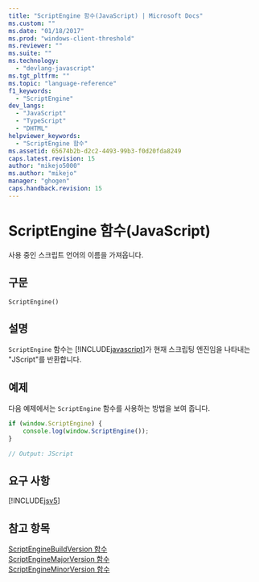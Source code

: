 ```yaml
---
title: "ScriptEngine 함수(JavaScript) | Microsoft Docs"
ms.custom: ""
ms.date: "01/18/2017"
ms.prod: "windows-client-threshold"
ms.reviewer: ""
ms.suite: ""
ms.technology: 
  - "devlang-javascript"
ms.tgt_pltfrm: ""
ms.topic: "language-reference"
f1_keywords: 
  - "ScriptEngine"
dev_langs: 
  - "JavaScript"
  - "TypeScript"
  - "DHTML"
helpviewer_keywords: 
  - "ScriptEngine 함수"
ms.assetid: 65674b2b-d2c2-4493-99b3-f0d20fda8249
caps.latest.revision: 15
author: "mikejo5000"
ms.author: "mikejo"
manager: "ghogen"
caps.handback.revision: 15
---
```

# ScriptEngine 함수(JavaScript)
사용 중인 스크립트 언어의 이름을 가져옵니다.  
  
## 구문  
  
```  
ScriptEngine()  
```  
  
## 설명  
 `ScriptEngine` 함수는 [!INCLUDE[javascript](../../javascript/includes/javascript-md.md)]가 현재 스크립팅 엔진임을 나타내는 "JScript"를 반환합니다.  
  
## 예제  
 다음 예제에서는 `ScriptEngine` 함수를 사용하는 방법을 보여 줍니다.  
  
```javascript  
if (window.ScriptEngine) {  
    console.log(window.ScriptEngine());  
}  
  
// Output: JScript  
```  
  
## 요구 사항  
 [!INCLUDE[jsv5](../../javascript/reference/includes/jsv5-md.md)]  
  
## 참고 항목  
 [ScriptEngineBuildVersion 함수](../../javascript/reference/scriptenginebuildversion-function-javascript.md)   
 [ScriptEngineMajorVersion 함수](../../javascript/reference/scriptenginemajorversion-function-javascript.md)   
 [ScriptEngineMinorVersion 함수](../../javascript/reference/scriptengineminorversion-function-javascript.md)